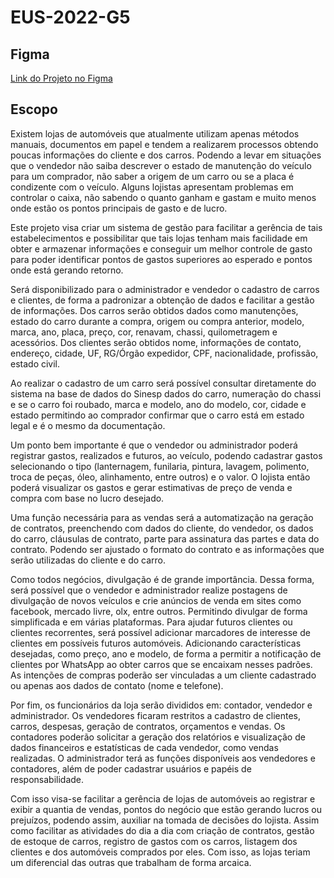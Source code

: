 # EUS-2022-G5

## Figma
[Link do Projeto no Figma](https://www.figma.com/proto/M5mTMybqq5B4kBmAz3sRfD/Untitled?node-id=0%3A3&scaling=min-zoom&page-id=0%3A1&starting-point-node-id=0%3A3&show-proto-sidebar=1)

## Escopo

Existem lojas de automóveis que atualmente utilizam apenas métodos manuais, documentos em papel e tendem a realizarem processos obtendo poucas informações do cliente e dos carros. Podendo a levar em situações que o vendedor não saiba descrever o estado de manutenção do veículo para um comprador, não saber a origem de um carro ou se a placa é condizente com o veículo. Alguns lojistas apresentam problemas em controlar o caixa, não sabendo o quanto ganham e gastam e muito menos onde estão os pontos principais de gasto e de lucro.


Este projeto visa criar um sistema de gestão para facilitar a gerência de tais estabelecimentos e possibilitar que tais lojas tenham mais facilidade em obter e armazenar informações e conseguir um melhor controle de gasto para poder identificar pontos de gastos superiores ao esperado e pontos onde está gerando retorno.


Será disponibilizado para o administrador e vendedor o cadastro de carros e clientes, de forma a padronizar a obtenção de dados e facilitar a gestão de informações. Dos carros serão obtidos dados como manutenções, estado do carro durante a compra, origem ou compra anterior, modelo, marca, ano, placa, preço, cor, renavam, chassi, quilometragem e acessórios. Dos clientes serão obtidos nome, informações de contato, endereço, cidade, UF, RG/Órgão expedidor, CPF, nacionalidade, profissão, estado civil.


Ao realizar o cadastro de um carro será possível consultar diretamente do sistema na base de dados do Sinesp dados do carro, numeração do chassi e se o carro foi roubado, marca e modelo, ano do modelo, cor, cidade e estado permitindo ao comprador confirmar que o carro está em estado legal e é o mesmo da documentação.


Um ponto bem importante é que o vendedor ou administrador poderá registrar gastos, realizados e futuros, ao veículo, podendo cadastrar gastos selecionando o tipo (lanternagem, funilaria, pintura, lavagem, polimento, troca de peças, óleo, alinhamento, entre outros) e o valor. O lojista então poderá visualizar os gastos e gerar estimativas de preço de venda e compra com base no lucro desejado.


Uma função necessária para as vendas será a automatização na geração de contratos, preenchendo com dados do cliente, do vendedor, os dados do carro, cláusulas de contrato, parte para assinatura das partes e data do contrato. Podendo ser ajustado o formato do contrato e as informações que serão utilizadas do cliente e do carro.


Como todos negócios, divulgação é de grande importância. Dessa forma, será possível que o vendedor e administrador realize postagens de divulgação de novos veículos e crie anúncios de venda em sites como facebook, mercado livre, olx, entre outros. Permitindo divulgar de forma simplificada e em várias plataformas.
Para ajudar futuros clientes ou clientes recorrentes, será possível adicionar marcadores de interesse de clientes em possíveis futuros automóveis. Adicionando características desejadas, como preço, ano e modelo, de forma a permitir a notificação de clientes por WhatsApp ao obter carros que se encaixam nesses padrões. As intenções de compras poderão ser vinculadas a um cliente cadastrado ou apenas aos dados de contato (nome e telefone).


Por fim, os funcionários da loja serão divididos em: contador, vendedor e administrador. Os vendedores ficaram restritos a cadastro de clientes, carros, despesas, geração de contratos, orçamentos e vendas. Os contadores poderão solicitar a geração dos relatórios e visualização de dados financeiros e estatísticas de cada vendedor, como vendas realizadas. O administrador terá as funções disponíveis aos vendedores e  contadores, além de poder cadastrar usuários e papéis de responsabilidade.


Com isso visa-se facilitar a gerência de lojas de automóveis ao registrar e exibir a quantia de vendas, pontos do negócio que estão gerando lucros ou prejuízos, podendo assim, auxiliar na tomada de decisões do lojista. Assim como facilitar as atividades do dia a dia com criação de contratos, gestão de estoque de carros, registro de gastos com os carros, listagem dos clientes e dos automóveis comprados por eles. Com isso, as lojas teriam um diferencial das outras que trabalham de forma arcaica.
